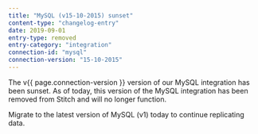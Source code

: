 ```yaml
---
title: "MySQL (v15-10-2015) sunset"
content-type: "changelog-entry"
date: 2019-09-01
entry-type: removed
entry-category: "integration"
connection-id: "mysql"
connection-version: "15-10-2015"
---
```


The v{{ page.connection-version }} version of our MySQL integration has been sunset. As of today, this version of the MySQL integration has been removed from Stitch and will no longer function.

Migrate to the latest version of MySQL (v1) today to continue replicating data.